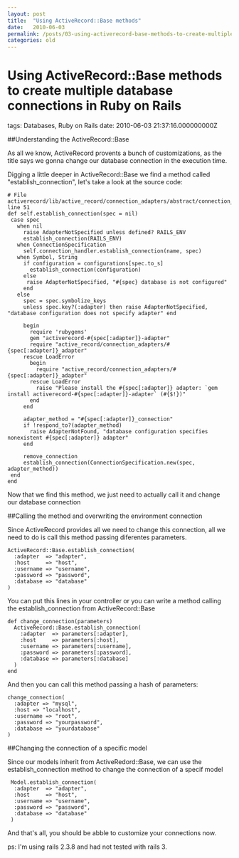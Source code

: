```yaml
---
layout: post
title:  "Using ActiveRecord::Base methods"
date:   2010-06-03
permalink: /posts/03-using-activerecord-base-methods-to-create-multiple-database-connections-in-ruby-on-rails
categories: old
---
```


# Using ActiveRecord::Base methods to create multiple database connections in Ruby on Rails
tags: Databases, Ruby on Rails date: 2010-06-03 21:37:16.000000000Z

##Understanding the ActiveRecord::Base

As all we know, ActiveRecord provents a bunch of customizations, as the title says we gonna change our database connection
in the execution time.

Digging a little deeper in ActiveRecord::Base we find a method called "establish_connection", let's take a look at the source code:

    # File activerecord/lib/active_record/connection_adapters/abstract/connection_specification.rb, line 51
    def self.establish_connection(spec = nil)
     case spec
       when nil
         raise AdapterNotSpecified unless defined? RAILS_ENV
         establish_connection(RAILS_ENV)
       when ConnectionSpecification
         self.connection_handler.establish_connection(name, spec)
       when Symbol, String
         if configuration = configurations[spec.to_s]
           establish_connection(configuration)
         else
          raise AdapterNotSpecified, "#{spec} database is not configured"
         end
       else
         spec = spec.symbolize_keys
         unless spec.key?(:adapter) then raise AdapterNotSpecified, "database configuration does not specify adapter" end

         begin
           require 'rubygems'
           gem "activerecord-#{spec[:adapter]}-adapter"
           require "active_record/connection_adapters/#{spec[:adapter]}_adapter"
         rescue LoadError
           begin
             require "active_record/connection_adapters/#{spec[:adapter]}_adapter"
           rescue LoadError
             raise "Please install the #{spec[:adapter]} adapter: `gem install activerecord-#{spec[:adapter]}-adapter` (#{$!})"
           end
         end

         adapter_method = "#{spec[:adapter]}_connection"
         if !respond_to?(adapter_method)
           raise AdapterNotFound, "database configuration specifies nonexistent #{spec[:adapter]} adapter"
         end

         remove_connection
         establish_connection(ConnectionSpecification.new(spec, adapter_method))
     end
    end

Now that we find this method, we just need to actually call it and change our database connection

##Calling the method and overwriting the environment connection

Since ActiveRecord provides all we need to change this connection, all we need to do is call this method passing diferentes parameters.

    ActiveRecord::Base.establish_connection(
      :adapter  => "adapter",
      :host     => "host",
      :username => "username",
      :password => "password",
      :database => "database"
    )

You can put this lines in your controller or you can write a method calling the establish_connection from ActiveRecord::Base

    def change_connection(parameters)
      ActiveRecord::Base.establish_connection(
        :adapter  => parameters[:adapter],
        :host     => parameters[:host],
        :username => parameters[:username],
        :password => parameters[:password],
        :database => parameters[:database]
      )
    end

And then you can call this method passing a hash of parameters:

    change_connection(
      :adapter => "mysql",
      :host => "localhost",
      :username => "root",
      :password => "yourpassword",
      :database => "yourdatabase"
    )

##Changing the connection of a specific model

Since our models inherit from ActiveRedord::Base, we can use the establish_connection method to change the connection of a specif model

     Model.establish_connection(
      :adapter  => "adapter",
      :host     => "host",
      :username => "username",
      :password => "password",
      :database => "database"
     )

And that's all, you should be abble to customize your connections now.

ps: I'm using rails 2.3.8 and had not tested with rails 3.
